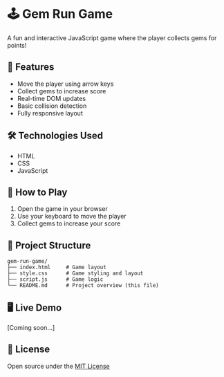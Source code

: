 # 🕹️ Gem Run Game

A fun and interactive JavaScript game where the player collects gems for points!

## 🎯 Features
- Move the player using arrow keys
- Collect gems to increase score
- Real-time DOM updates
- Basic collision detection
- Fully responsive layout

## 🛠️ Technologies Used
- HTML
- CSS
- JavaScript

## 🚀 How to Play
1. Open the game in your browser
2. Use your keyboard to move the player
3. Collect gems to increase your score

## 📂 Project Structure
```
gem-run-game/
├── index.html     # Game layout
├── style.css      # Game styling and layout
├── script.js      # Game logic
└── README.md      # Project overview (this file)
```

## 🖥️ Live Demo
[Coming soon...]

## 📄 License
Open source under the [MIT License](LICENSE)


